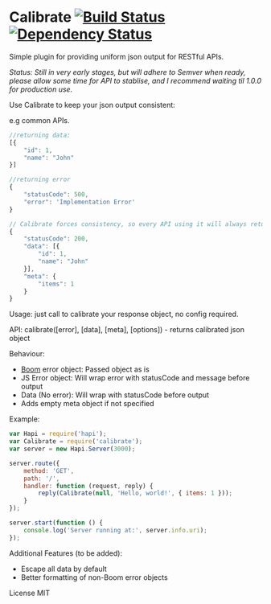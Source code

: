 Calibrate [![Build Status](https://travis-ci.org/johnbrett/calibrate.svg?branch=master)](https://travis-ci.org/johnbrett/calibrate) [![Dependency Status](https://david-dm.org/johnbrett/calibrate.svg)](https://david-dm.org/johnbrett/calibrate)
=========

Simple plugin for providing uniform json output for RESTful APIs.

*Status: Still in very early stages, but will adhere to Semver when ready, please allow some time for API to stablise, and I recommend waiting til 1.0.0 for production use.* 

Use Calibrate to keep your json output consistent:

e.g common APIs.

```javascript
//returning data:
[{
    "id": 1,
    "name": "John"
}]

//returning error
{
    "statusCode": 500,
    "error": 'Implementation Error'
}

// Calibrate forces consistency, so every API using it will always return a similar route:
{
    "statusCode": 200,
    "data": [{
        "id": 1,
        "name": "John"
    }],
    "meta": {
        "items": 1
    }
}
```

Usage: just call to calibrate your response object, no config required. 

API:
    calibrate([error], [data], [meta], [options]) - returns calibrated json object

Behaviour:
- [Boom](https://www.npmjs.org/package/boom) error object: Passed object as is
- JS Error object: Will wrap error with statusCode and message before output
- Data (No error): Will wrap with statusCode before output
- Adds empty meta object if not specified

Example:
```javascript
var Hapi = require('hapi');
var Calibrate = require('calibrate');
var server = new Hapi.Server(3000);

server.route({
    method: 'GET',
    path: '/',
    handler: function (request, reply) {
        reply(Calibrate(null, 'Hello, world!', { items: 1 }));
    }
});

server.start(function () {
    console.log('Server running at:', server.info.uri);
});
```

Additional Features (to be added):
- Escape all data by default
- Better formatting of non-Boom error objects

License MIT
